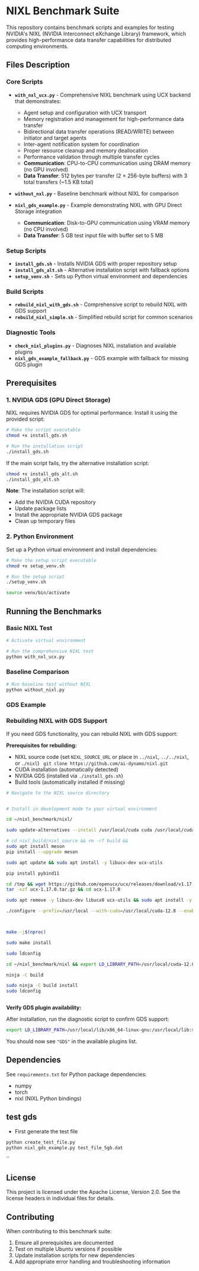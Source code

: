 # NIXL Benchmark Suite

This repository contains benchmark scripts and examples for testing NVIDIA's NIXL (NVIDIA Interconnect eXchange Library) framework, which provides high-performance data transfer capabilities for distributed computing environments.

## Files Description

### Core Scripts

- **`with_nxl_ucx.py`** - Comprehensive NIXL benchmark using UCX backend that demonstrates:
  - Agent setup and configuration with UCX transport
  - Memory registration and management for high-performance data transfer
  - Bidirectional data transfer operations (READ/WRITE) between initiator and target agents
  - Inter-agent notification system for coordination
  - Proper resource cleanup and memory deallocation
  - Performance validation through multiple transfer cycles
  - **Communication**: CPU-to-CPU communication using DRAM memory (no GPU involved)
  - **Data Transfer**: 512 bytes per transfer (2 × 256-byte buffers) with 3 total transfers (~1.5 KB total)

- **`without_nxl.py`** - Baseline benchmark without NIXL for comparison

- **`nixl_gds_example.py`** - Example demonstrating NIXL with GPU Direct Storage integration
  - **Communication**: Disk-to-GPU communication using VRAM memory (no CPU involved)
  - **Data Transfer**: 5 GB test input file with buffer set to 5 MB
### Setup Scripts

- **`install_gds.sh`** - Installs NVIDIA GDS with proper repository setup
- **`install_gds_alt.sh`** - Alternative installation script with fallback options
- **`setup_venv.sh`** - Sets up Python virtual environment and dependencies

### Build Scripts

- **`rebuild_nixl_with_gds.sh`** - Comprehensive script to rebuild NIXL with GDS support
- **`rebuild_nixl_simple.sh`** - Simplified rebuild script for common scenarios

### Diagnostic Tools

- **`check_nixl_plugins.py`** - Diagnoses NIXL installation and available plugins
- **`nixl_gds_example_fallback.py`** - GDS example with fallback for missing GDS plugin


## Prerequisites

### 1. NVIDIA GDS (GPU Direct Storage)

NIXL requires NVIDIA GDS for optimal performance. Install it using the provided script:

```bash
# Make the script executable
chmod +x install_gds.sh

# Run the installation script
./install_gds.sh
```

If the main script fails, try the alternative installation script:

```bash
chmod +x install_gds_alt.sh
./install_gds_alt.sh
```

**Note**: The installation script will:
- Add the NVIDIA CUDA repository
- Update package lists
- Install the appropriate NVIDIA GDS package
- Clean up temporary files

### 2. Python Environment

Set up a Python virtual environment and install dependencies:

```bash
# Make the setup script executable
chmod +x setup_venv.sh

# Run the setup script
./setup_venv.sh

source venv/bin/activate

```

## Running the Benchmarks

### Basic NIXL Test

```bash
# Activate virtual environment

# Run the comprehensive NIXL test
python with_nxl_ucx.py
```

### Baseline Comparison

```bash
# Run baseline test without NIXL
python without_nixl.py
```

### GDS Example

### Rebuilding NIXL with GDS Support

If you need GDS functionality, you can rebuild NIXL with GDS support:


**Prerequisites for rebuilding:**
- NIXL source code (set `NIXL_SOURCE_URL` or place in `../nixl`, `../../nixl`, or `./nixl`)
  ` git clone https://github.com/ai-dynamo/nixl.git`
- CUDA installation (automatically detected)
- NVIDIA GDS (installed via `./install_gds.sh`)
- Build tools (automatically installed if missing)


```bash
# Navigate to the NIXL source directory


# Install in development mode to your virtual environment

cd ~/nixl_benchmark/nixl/

sudo update-alternatives --install /usr/local/cuda cuda /usr/local/cuda-12.8 128

# cd nixl_build/nixl_source && rm -rf build && 
sudo apt install meson
pip install --upgrade meson

sudo apt update && sudo apt install -y libucx-dev ucx-utils

pip install pybind11

cd /tmp && wget https://github.com/openucx/ucx/releases/download/v1.17.0/ucx-1.17.0.tar.gz
tar -xzf ucx-1.17.0.tar.gz && cd ucx-1.17.0

sudo apt remove -y libucx-dev libucx0 ucx-utils && sudo apt install -y build-essential autoconf automake libtool

./configure --prefix=/usr/local --with-cuda=/usr/local/cuda-12.8 --enable-optimizations --disable-logging --disable-debug --disable-assertions --disable-params-check



make -j$(nproc)

sudo make install

sudo ldconfig

cd ~/nixl_benchmark/nixl && export LD_LIBRARY_PATH=/usr/local/cuda-12.8/targets/x86_64-linux/lib:$LD_LIBRARY_PATH && meson setup build --prefix=/usr/local -Dgds_path=/usr/local/cuda-12.8 --wipe

ninja -C build

sudo ninja -C build install
sudo ldconfig



```

**Verify GDS plugin availability:**

After installation, run the diagnostic script to confirm GDS support:

```bash
export LD_LIBRARY_PATH=/usr/local/lib/x86_64-linux-gnu:/usr/local/lib:$LD_LIBRARY_PATH && export NIXL_PLUGIN_DIR=/usr/local/lib/x86_64-linux-gnu/plugins && python check_nixl_plugins.py
```

You should now see `"GDS"` in the available plugins list.

## Dependencies

See `requirements.txt` for Python package dependencies:
- numpy
- torch
- nixl (NIXL Python bindings)


## test gds 

- First generate the test file 
```bash
python create_test_file.py
python nixl_gds_example.py test_file_5gb.dat
```

``


## License

This project is licensed under the Apache License, Version 2.0. See the license headers in individual files for details.

## Contributing

When contributing to this benchmark suite:
1. Ensure all prerequisites are documented
2. Test on multiple Ubuntu versions if possible
3. Update installation scripts for new dependencies
4. Add appropriate error handling and troubleshooting information 

